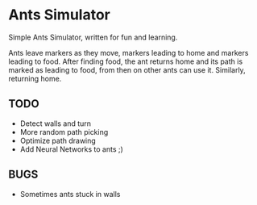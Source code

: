 # Ants Simulator

Simple Ants Simulator, written for fun and learning.

Ants leave markers as they move, markers leading to home and markers leading to food. After finding food, the ant returns home and its path is marked as leading to food, from then on other ants can use it. Similarly, returning home.

## TODO

- Detect walls and turn
- More random path picking
- Optimize path drawing
- Add Neural Networks to ants ;)

## BUGS

- Sometimes ants stuck in walls